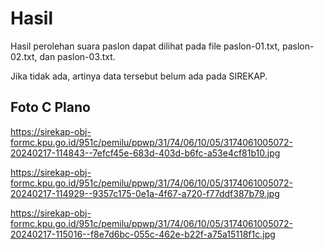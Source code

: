 # Hasil

Hasil perolehan suara paslon dapat dilihat pada file paslon-01.txt, paslon-02.txt, dan paslon-03.txt.

Jika tidak ada, artinya data tersebut belum ada pada SIREKAP.

## Foto C Plano

https://sirekap-obj-formc.kpu.go.id/951c/pemilu/ppwp/31/74/06/10/05/3174061005072-20240217-114843--7efcf45e-683d-403d-b6fc-a53e4cf81b10.jpg

https://sirekap-obj-formc.kpu.go.id/951c/pemilu/ppwp/31/74/06/10/05/3174061005072-20240217-114929--9357c175-0e1a-4f67-a720-f77ddf387b79.jpg

https://sirekap-obj-formc.kpu.go.id/951c/pemilu/ppwp/31/74/06/10/05/3174061005072-20240217-115016--f8e7d6bc-055c-462e-b22f-a75a15118f1c.jpg

